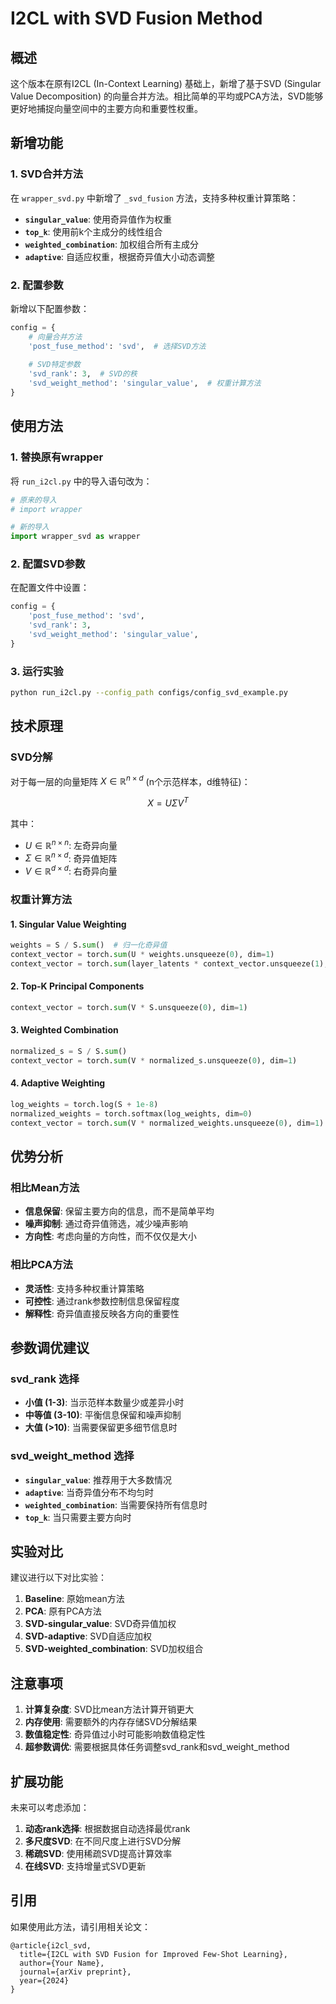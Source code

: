 # I2CL with SVD Fusion Method

## 概述

这个版本在原有I2CL (In-Context Learning) 基础上，新增了基于SVD (Singular Value Decomposition) 的向量合并方法。相比简单的平均或PCA方法，SVD能够更好地捕捉向量空间中的主要方向和重要性权重。

## 新增功能

### 1. SVD合并方法

在 `wrapper_svd.py` 中新增了 `_svd_fusion` 方法，支持多种权重计算策略：

- **`singular_value`**: 使用奇异值作为权重
- **`top_k`**: 使用前k个主成分的线性组合  
- **`weighted_combination`**: 加权组合所有主成分
- **`adaptive`**: 自适应权重，根据奇异值大小动态调整

### 2. 配置参数

新增以下配置参数：

```python
config = {
    # 向量合并方法
    'post_fuse_method': 'svd',  # 选择SVD方法
    
    # SVD特定参数
    'svd_rank': 3,  # SVD的秩
    'svd_weight_method': 'singular_value',  # 权重计算方法
}
```

## 使用方法

### 1. 替换原有wrapper

将 `run_i2cl.py` 中的导入语句改为：

```python
# 原来的导入
# import wrapper

# 新的导入
import wrapper_svd as wrapper
```

### 2. 配置SVD参数

在配置文件中设置：

```python
config = {
    'post_fuse_method': 'svd',
    'svd_rank': 3,
    'svd_weight_method': 'singular_value',
}
```

### 3. 运行实验

```bash
python run_i2cl.py --config_path configs/config_svd_example.py
```

## 技术原理

### SVD分解

对于每一层的向量矩阵 $X \in \mathbb{R}^{n \times d}$ (n个示范样本，d维特征)：

$$X = U \Sigma V^T$$

其中：
- $U \in \mathbb{R}^{n \times n}$: 左奇异向量
- $\Sigma \in \mathbb{R}^{n \times d}$: 奇异值矩阵
- $V \in \mathbb{R}^{d \times d}$: 右奇异向量

### 权重计算方法

#### 1. Singular Value Weighting
```python
weights = S / S.sum()  # 归一化奇异值
context_vector = torch.sum(U * weights.unsqueeze(0), dim=1)
context_vector = torch.sum(layer_latents * context_vector.unsqueeze(1), dim=0)
```

#### 2. Top-K Principal Components
```python
context_vector = torch.sum(V * S.unsqueeze(0), dim=1)
```

#### 3. Weighted Combination
```python
normalized_s = S / S.sum()
context_vector = torch.sum(V * normalized_s.unsqueeze(0), dim=1)
```

#### 4. Adaptive Weighting
```python
log_weights = torch.log(S + 1e-8)
normalized_weights = torch.softmax(log_weights, dim=0)
context_vector = torch.sum(V * normalized_weights.unsqueeze(0), dim=1)
```

## 优势分析

### 相比Mean方法
- **信息保留**: 保留主要方向的信息，而不是简单平均
- **噪声抑制**: 通过奇异值筛选，减少噪声影响
- **方向性**: 考虑向量的方向性，而不仅仅是大小

### 相比PCA方法
- **灵活性**: 支持多种权重计算策略
- **可控性**: 通过rank参数控制信息保留程度
- **解释性**: 奇异值直接反映各方向的重要性

## 参数调优建议

### svd_rank 选择
- **小值 (1-3)**: 当示范样本数量少或差异小时
- **中等值 (3-10)**: 平衡信息保留和噪声抑制
- **大值 (>10)**: 当需要保留更多细节信息时

### svd_weight_method 选择
- **`singular_value`**: 推荐用于大多数情况
- **`adaptive`**: 当奇异值分布不均匀时
- **`weighted_combination`**: 当需要保持所有信息时
- **`top_k`**: 当只需要主要方向时

## 实验对比

建议进行以下对比实验：

1. **Baseline**: 原始mean方法
2. **PCA**: 原有PCA方法  
3. **SVD-singular_value**: SVD奇异值加权
4. **SVD-adaptive**: SVD自适应加权
5. **SVD-weighted_combination**: SVD加权组合

## 注意事项

1. **计算复杂度**: SVD比mean方法计算开销更大
2. **内存使用**: 需要额外的内存存储SVD分解结果
3. **数值稳定性**: 奇异值过小时可能影响数值稳定性
4. **超参数调优**: 需要根据具体任务调整svd_rank和svd_weight_method

## 扩展功能

未来可以考虑添加：

1. **动态rank选择**: 根据数据自动选择最优rank
2. **多尺度SVD**: 在不同尺度上进行SVD分解
3. **稀疏SVD**: 使用稀疏SVD提高计算效率
4. **在线SVD**: 支持增量式SVD更新

## 引用

如果使用此方法，请引用相关论文：

```
@article{i2cl_svd,
  title={I2CL with SVD Fusion for Improved Few-Shot Learning},
  author={Your Name},
  journal={arXiv preprint},
  year={2024}
}
```
